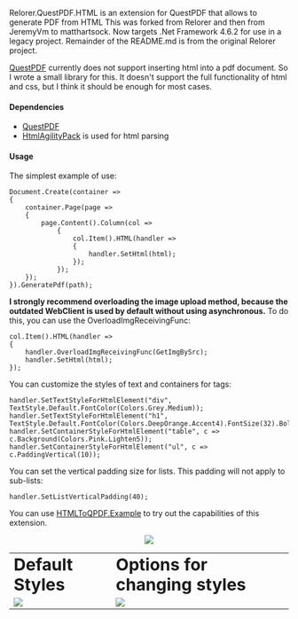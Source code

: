 Relorer.QuestPDF.HTML is an extension for QuestPDF that allows to generate PDF from HTML
This was forked from Relorer and then from JeremyVm to matthartsock.  Now targets .Net Framework 4.6.2 for use in a legacy project.
Remainder of the README.md is from the original Relorer project.

[QuestPDF](https://github.com/QuestPDF/QuestPDF)  currently does not support inserting html into a pdf document. So I wrote a small library for this. It doesn't support the full functionality of html and css, but I think it should be enough for most cases.

#### Dependencies
- [QuestPDF](https://github.com/QuestPDF/QuestPDF)
- [HtmlAgilityPack](https://html-agility-pack.net/) is used for html parsing

#### Usage

The simplest example of use:
```
Document.Create(container =>
{
    container.Page(page =>
    {
        page.Content().Column(col =>
            {
                col.Item().HTML(handler =>
                {
                    handler.SetHtml(html);
                });
            });
    });
}).GeneratePdf(path);
```
**I strongly recommend overloading the image upload method, because the outdated WebClient is used by default without using asynchronous.**
To do this, you can use the OverloadImgReceivingFunc:
```
col.Item().HTML(handler =>
{
    handler.OverloadImgReceivingFunc(GetImgBySrc);
    handler.SetHtml(html);
});
```

You can customize the styles of text and containers for tags:
```
handler.SetTextStyleForHtmlElement("div", TextStyle.Default.FontColor(Colors.Grey.Medium));
handler.SetTextStyleForHtmlElement("h1", TextStyle.Default.FontColor(Colors.DeepOrange.Accent4).FontSize(32).Bold());
handler.SetContainerStyleForHtmlElement("table", c => c.Background(Colors.Pink.Lighten5));
handler.SetContainerStyleForHtmlElement("ul", c => c.PaddingVertical(10));
```

You can set the vertical padding size for lists. This padding will not apply to sub-lists:
```
handler.SetListVerticalPadding(40);
```

You can use [HTMLToQPDF.Example](https://github.com/Relorer/HTMLToQPDF/releases/tag/1.0.0) to try out the capabilities of this extension.

<p align="center">
  <img src="https://user-images.githubusercontent.com/26045342/195960914-1aef2f7e-f5bb-4c4b-bbe9-cd4770a0527f.png" />
</p>


<table border="0">
 <tr>
    <td><b style="font-size:30px">Default Styles</b></td>
    <td><b style="font-size:30px">Options for changing styles</b></td>
 </tr>
 <tr>
    <td><img src="https://user-images.githubusercontent.com/26045342/195960950-8bf101e9-c64e-482c-9993-39f9646d0e2f.png" /></td>
    <td><img src="https://user-images.githubusercontent.com/26045342/195960936-6f014456-a074-4672-aa39-03cdcdcc3afc.png" /></td>
 </tr>
</table>
